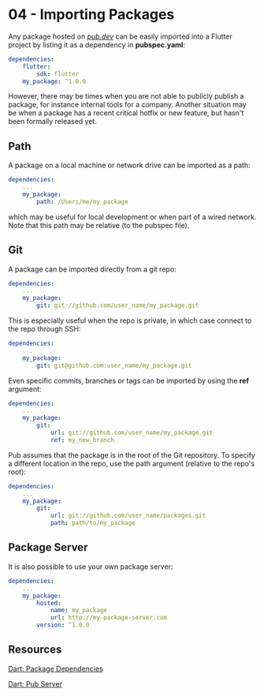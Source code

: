 # 04 - Importing Packages

Any package hosted on [*pub.dev*](https://pub.dev/) can be easily imported into a Flutter project by listing it as a dependency in **pubspec.yaml**:

```yaml
dependencies:
    flutter:
        sdk: flutter
    my_package: ^1.0.0
```

However, there may be times when you are not able to publicly publish a package, for instance internal tools for a company. Another situation may be when a package has a recent critical hotfix or new feature, but hasn't been formally released yet.

## Path

A package on a local machine or network drive can be imported as a path:

```yaml
dependencies:
    ...
    my_package:
        path: /Users/me/my_package
```

which may be useful for local development or when part of a wired network. Note that this path may be relative (to the pubspec file).

## Git

A package can be imported directly from a git repo:

```yaml
dependencies:
    ...
    my_package:
        git: git://github.com/user_name/my_package.git
```

This is especially useful when the repo is private, in which case connect to the repo through SSH:

```yaml
dependencies:
    ...
    my_package:
        git: git@github.com:user_name/my_package.git
```

Even specific commits, branches or tags can be imported by using the **ref** argument:

```yaml
dependencies:
    ...
    my_package:
        git:
            url: git://github.com/user_name/my_package.git
            ref: my_new_branch
```

Pub assumes that the package is in the root of the Git repository. To specify a different location in the repo, use the path argument (relative to the repo's root):

```yaml
dependencies:
    ...
    my_package:
        git:
            url: git://github.com/user_name/packages.git
            path: path/to/my_package
```

## Package Server

It is also possible to use your own package server:

```yaml
dependencies:
    ...
    my_package:
        hosted:
            name: my_package
            url: http://my-package-server.com
        version: ^1.0.0
```

## Resources

[Dart: Package Dependencies](https://dart.dev/tools/pub/dependencies)

[Dart: Pub Server](https://github.com/dart-lang/pub_server)

